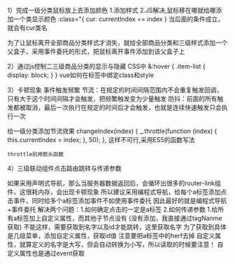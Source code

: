 1）完成一级分类鼠标放上去添加颜色
1.添加样式
2.JS解决,鼠标移在哪就给哪添加一个类显示颜色
:class="{ cur: currentIndex == index } 当后面的条件成立，就会有cur类名

为了让鼠标离开全部商品分类样式才消失，就给全部商品分类和三级样式添加一个父盒子，采用事件委托的形式，把鼠标离开事件添加到该父盒子上

2）通过js控制二三级商品分类的显示与隐藏
CSS中
&:hover {
            .item-list {
              display: block;
            }
          }
vue如何在标签中绑定class和style

3）卡顿现象
事件触发频繁
节流：在规定的时间间隔范围内不会重复触发回调，只有大于这个时间间隔才会触发，把频繁触发变为少量触发
防抖：前面的所有触发都被取消，最后一次执行在规定的时间后才会触发，也就是连续快速触发只会执行一次

给一级分类添加节流效果
changeIndex(index) {
      _.throttle(function (index) {
        this.currentIndex = index;
      }, 50);
    }, 这样不可行,采用ES5的函数写法

    throttle别用箭头函数

4）三级联动组件点击路由跳转与传递参数

如果采用声明式导航，那么当服务器数据返回后，会循环出很多的router-link组件，这很耗内存，会出现卡顿现象
所以建议采用编程式导航，给每个a标签添加点击事件，同时给多个a标签添加事件不如使用事件委托
因此最好的就是编程式导航+事件委托
解决两个问题：1.如何确定点击的一定是a标签  2.如何传递参数
1.给所有a标签加上自定义属性，而其他子节点没有
(没有添加，我直接通过tagNanme获取) 不能这样，需要获取到名字以及id才能跳转，这里获取名字
为了获取到具体是几级菜单，添加自定义属性，获取id值
注意要把a标签中的herf去掉
自定义属性，就算定义的名字是大写，但会自动转换为小写，所以读取的时候要注意！
自定义属性也是通过event获取